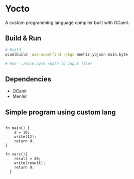 # Yocto

A custom programming language compiler built with OCaml.

## Build & Run

```bash
# Build
ocamlbuild -use-ocamlfind -pkgs menhir,yojson main.byte

# Run -./main.byte <path to input file>
```

## Dependencies

- OCaml
- Menhir

## Simple program using custom lang

```

fn main() {
    a = 10;
    write(12);
    return 0;
}

fn vars(){
    result = 20;
    write(result);
    return 0;
  }

```

